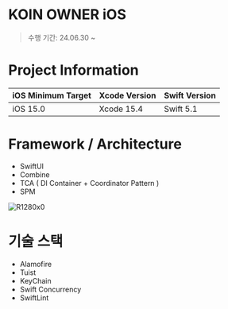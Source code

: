 # KOIN OWNER iOS 
> 수행 기간: 24.06.30 ~



# Project Information

| iOS Minimum Target | Xcode Version | Swift Version |
|--------------------|---------------|---------------|
| iOS 15.0           | Xcode 15.4    | Swift 5.1     |


# Framework / Architecture

- SwiftUI
- Combine
- TCA ( DI Container + Coordinator Pattern )
- SPM

![R1280x0](https://github.com/BCSDLab/KOIN_OWNER_iOS/assets/118811606/4183bc30-040c-41fe-8272-35ad84edf13a)


# 기술 스택
- Alamofire
- Tuist
- KeyChain
- Swift Concurrency
- SwiftLint
